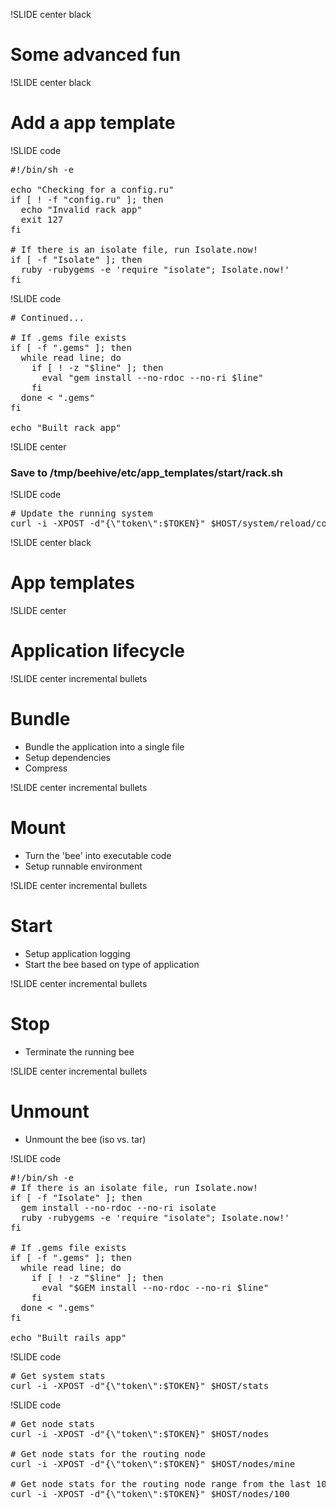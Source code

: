 !SLIDE center black
# Some advanced fun #

!SLIDE center black
# Add a app template #

!SLIDE code
<pre class="sunburst"><span class="Comment"><span class="Comment">#</span>!/bin/sh -e</span>&#x000A;&#x000A;echo <span class="String"><span class="String">&quot;</span>Checking for a config.ru<span class="String">&quot;</span></span>&#x000A;<span class="Keyword">if</span> [ <span class="Keyword">!</span> -f <span class="String"><span class="String">&quot;</span>config.ru<span class="String">&quot;</span></span> ]<span class="Keyword">;</span> <span class="Keyword">then</span>&#x000A;  echo <span class="String"><span class="String">&quot;</span>Invalid rack app<span class="String">&quot;</span></span>&#x000A;  exit 127&#x000A;<span class="Keyword">fi</span>&#x000A;&#x000A;<span class="Comment"><span class="Comment">#</span> If there is an isolate file, run Isolate.now!</span>&#x000A;<span class="Keyword">if</span> [ -f <span class="String"><span class="String">&quot;</span>Isolate<span class="String">&quot;</span></span> ]<span class="Keyword">;</span> <span class="Keyword">then</span>&#x000A;  ruby -rubygems -e <span class="String"><span class="String">'</span>require &quot;isolate&quot;; Isolate.now!<span class="String">'</span></span>&#x000A;<span class="Keyword">fi</span></pre>

!SLIDE code
<pre class="sunburst"><span class="Comment"><span class="Comment">#</span> Continued...</span>&#x000A;&#x000A;<span class="Comment"><span class="Comment">#</span> If .gems file exists</span>&#x000A;<span class="Keyword">if</span> [ -f <span class="String"><span class="String">&quot;</span>.gems<span class="String">&quot;</span></span> ]<span class="Keyword">;</span> <span class="Keyword">then</span>&#x000A;  <span class="Keyword">while</span> read line<span class="Keyword">;</span> <span class="Keyword">do</span>&#x000A;    <span class="Keyword">if</span> [ <span class="Keyword">!</span> -z <span class="String"><span class="String">&quot;</span><span class="Variable"><span class="Variable">$</span>line</span><span class="String">&quot;</span></span> ]<span class="Keyword">;</span> <span class="Keyword">then</span>&#x000A;      eval <span class="String"><span class="String">&quot;</span>gem install --no-rdoc --no-ri <span class="Variable"><span class="Variable">$</span>line</span><span class="String">&quot;</span></span>&#x000A;    <span class="Keyword">fi</span>&#x000A;  <span class="Keyword">done</span> <span class="Keyword">&lt;</span> <span class="String"><span class="String">&quot;</span>.gems<span class="String">&quot;</span></span>&#x000A;<span class="Keyword">fi</span>&#x000A;&#x000A;echo <span class="String"><span class="String">&quot;</span>Built rack app<span class="String">&quot;</span></span></pre>

!SLIDE center
### Save to /tmp/beehive/etc/app_templates/start/rack.sh ###

!SLIDE code
<pre class="sunburst"><span class="Comment"><span class="Comment">#</span> Update the running system</span>&#x000A;curl -i -XPOST -d<span class="String"><span class="String">&quot;</span>{<span class="Constant">\&quot;</span>token<span class="Constant">\&quot;</span>:<span class="Variable"><span class="Variable">$</span>TOKEN</span>}<span class="String">&quot;</span></span> <span class="Variable"><span class="Variable">$</span>HOST</span>/system/reload/config.json</pre>

!SLIDE center black
# App templates #

!SLIDE center
# Application lifecycle #

!SLIDE center incremental bullets
# Bundle #

 * Bundle the application into a single file
 * Setup dependencies
 * Compress

!SLIDE center incremental bullets
# Mount #

 * Turn the 'bee' into executable code
 * Setup runnable environment

!SLIDE center incremental bullets
# Start #

 * Setup application logging
 * Start the bee based on type of application

!SLIDE center incremental bullets
# Stop #
 
 * Terminate the running bee

!SLIDE center incremental bullets
# Unmount #

 * Unmount the bee (iso vs. tar)

!SLIDE code
<pre class="sunburst"><span class="Comment"><span class="Comment">#</span>!/bin/sh -e</span>&#x000A;<span class="Comment"><span class="Comment">#</span> If there is an isolate file, run Isolate.now!</span>&#x000A;<span class="Keyword">if</span> [ -f <span class="String"><span class="String">&quot;</span>Isolate<span class="String">&quot;</span></span> ]<span class="Keyword">;</span> <span class="Keyword">then</span>&#x000A;  gem install --no-rdoc --no-ri isolate&#x000A;  ruby -rubygems -e <span class="String"><span class="String">'</span>require &quot;isolate&quot;; Isolate.now!<span class="String">'</span></span>&#x000A;<span class="Keyword">fi</span>&#x000A;&#x000A;<span class="Comment"><span class="Comment">#</span> If .gems file exists</span>&#x000A;<span class="Keyword">if</span> [ -f <span class="String"><span class="String">&quot;</span>.gems<span class="String">&quot;</span></span> ]<span class="Keyword">;</span> <span class="Keyword">then</span>&#x000A;  <span class="Keyword">while</span> read line<span class="Keyword">;</span> <span class="Keyword">do</span>&#x000A;    <span class="Keyword">if</span> [ <span class="Keyword">!</span> -z <span class="String"><span class="String">&quot;</span><span class="Variable"><span class="Variable">$</span>line</span><span class="String">&quot;</span></span> ]<span class="Keyword">;</span> <span class="Keyword">then</span>&#x000A;      eval <span class="String"><span class="String">&quot;</span><span class="Variable"><span class="Variable">$</span>GEM</span> install --no-rdoc --no-ri <span class="Variable"><span class="Variable">$</span>line</span><span class="String">&quot;</span></span>&#x000A;    <span class="Keyword">fi</span>&#x000A;  <span class="Keyword">done</span> <span class="Keyword">&lt;</span> <span class="String"><span class="String">&quot;</span>.gems<span class="String">&quot;</span></span>&#x000A;<span class="Keyword">fi</span>&#x000A;&#x000A;echo <span class="String"><span class="String">&quot;</span>Built rails app<span class="String">&quot;</span></span></pre>

<!-- !SLIDE code
<pre class="sunburst"><span class="Comment"><span class="Comment">#</span> Add a new user key</span>&#x000A;curl -i -XPOST -d<span class="String"><span class="String">&quot;</span>{<span class="Constant">\&quot;</span>token<span class="Constant">\&quot;</span>:<span class="Variable"><span class="Variable">$</span>TOKEN</span>,
	<span class="Constant">\&quot;</span>key<span class="Constant">\&quot;</span>:<span class="Constant">\&quot;</span>public_key_string_goes_here<span class="Constant">\&quot;</span>}<span class="String">&quot;</span></span>
	<span class="Variable"><span class="Variable">$</span>HOST</span>/users/arilerner@mac.com/keys/new</pre>-->

!SLIDE code
<pre class="sunburst"><span class="Comment"><span class="Comment">#</span> Get system stats</span>&#x000A;curl -i -XPOST -d<span class="String"><span class="String">&quot;</span>{<span class="Constant">\&quot;</span>token<span class="Constant">\&quot;</span>:<span class="Variable"><span class="Variable">$</span>TOKEN</span>}<span class="String">&quot;</span></span> <span class="Variable"><span class="Variable">$</span>HOST</span>/stats</pre>

!SLIDE code
<pre class="sunburst"><span class="Comment"><span class="Comment">#</span> Get node stats</span>&#x000A;curl -i -XPOST -d<span class="String"><span class="String">&quot;</span>{<span class="Constant">\&quot;</span>token<span class="Constant">\&quot;</span>:<span class="Variable"><span class="Variable">$</span>TOKEN</span>}<span class="String">&quot;</span></span> <span class="Variable"><span class="Variable">$</span>HOST</span>/nodes&#x000A;&#x000A;<span class="Comment"><span class="Comment">#</span> Get node stats for the routing node</span>&#x000A;curl -i -XPOST -d<span class="String"><span class="String">&quot;</span>{<span class="Constant">\&quot;</span>token<span class="Constant">\&quot;</span>:<span class="Variable"><span class="Variable">$</span>TOKEN</span>}<span class="String">&quot;</span></span> <span class="Variable"><span class="Variable">$</span>HOST</span>/nodes/mine&#x000A;&#x000A;<span class="Comment"><span class="Comment">#</span> Get node stats for the routing node range from the last 100 stats</span>&#x000A;curl -i -XPOST -d<span class="String"><span class="String">&quot;</span>{<span class="Constant">\&quot;</span>token<span class="Constant">\&quot;</span>:<span class="Variable"><span class="Variable">$</span>TOKEN</span>}<span class="String">&quot;</span></span> <span class="Variable"><span class="Variable">$</span>HOST</span>/nodes/100</pre>
